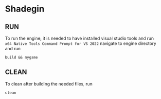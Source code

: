 # Shadegin

## RUN

To run the engine, it is needed to have installed visual studio tools and run `x64 Native Tools Command Prompt for VS 2022` navigate to engine directory and run
```
build && mygame
```

## CLEAN
To clean after building the needed files, run
```
clean
```